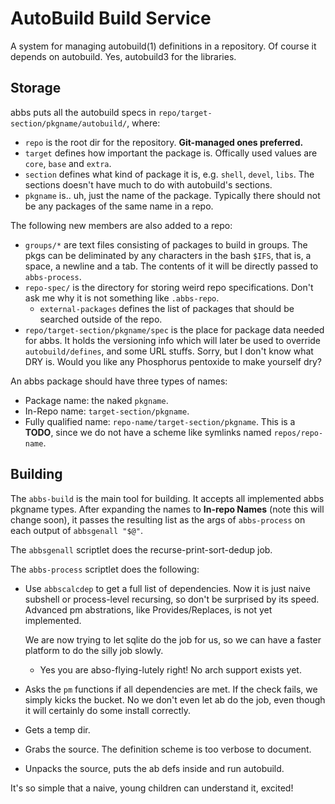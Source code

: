 AutoBuild Build Service
=======================

A system for managing autobuild(1) definitions in a repository. Of course it
depends on autobuild. Yes, autobuild3 for the libraries.

Storage
-------

abbs puts all the autobuild specs in `repo/target-section/pkgname/autobuild/`,
where:

* `repo` is the root dir for the repository. **Git-managed ones preferred.**
* `target` defines how important the package is. Offically used values are
  `core`, `base` and `extra`.
* `section` defines what kind of package it is, e.g. `shell`, `devel`, `libs`.
  The sections doesn't have much to do with autobuild's sections.
* `pkgname` is.. uh, just the name of the package. Typically there should not
  be any packages of the same name in a repo.

The following new members are also added to a repo:

* `groups/*` are text files consisting of packages to build in groups. The pkgs
  can be deliminated by any characters in the bash `$IFS`, that is, a space, a
  newline and a tab. The contents of it will be directly passed to
  `abbs-process`.
* `repo-spec/` is the directory for storing weird repo specifications. Don't
  ask me why it is not something like `.abbs-repo`.
  * `external-packages` defines the list of packages that should be searched
    outside of the repo.
* `repo/target-section/pkgname/spec` is the place for package data needed for
  abbs. It holds the versioning info which will later be used to override
  `autobuild/defines`, and some URL stuffs. Sorry, but I don't know what DRY
  is. Would you like any Phosphorus pentoxide to make yourself dry?

An abbs package should have three types of names:

* Package name: the naked `pkgname`.
* In-Repo name: `target-section/pkgname`.
* Fully qualified name: `repo-name/target-section/pkgname`. This is a **TODO**,
  since we do not have a scheme like symlinks named `repos/repo-name`.

Building
--------

The `abbs-build` is the main tool for building. It accepts all implemented abbs
pkgname types. After expanding the names to **In-repo Names** (note this will
change soon), it passes the resulting list as the args of `abbs-process` on each
output of `abbsgenall "$@"`.

The `abbsgenall` scriptlet does the recurse-print-sort-dedup job.

The `abbs-process` scriptlet does the following:

  * Use `abbscalcdep` to get a full list of dependencies. Now it is just naive
    subshell or process-level recursing, so don't be surprised by its speed.
	Advanced pm abstrations, like Provides/Replaces, is not yet	implemented.
	
	We are now trying to let sqlite do the job for us, so we can have a faster
	platform to do the silly job slowly.
	
	* Yes you are abso-flying-lutely right! No arch support exists yet.
  * Asks the `pm` functions if all dependencies are met. If the check fails, we
    simply kicks the bucket. No we don't even let ab do the job, even though it
	will certainly do some install correctly.
  * Gets a temp dir.
  * Grabs the source. The definition scheme is too verbose to document.
  * Unpacks the source, puts the ab defs inside and run autobuild.

It's so simple that a naive, young children can understand it, excited!
